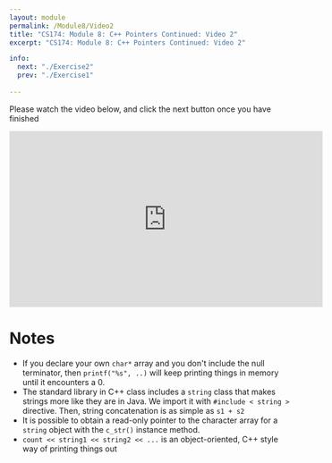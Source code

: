 ```yaml
---
layout: module
permalink: /Module8/Video2
title: "CS174: Module 8: C++ Pointers Continued: Video 2"
excerpt: "CS174: Module 8: C++ Pointers Continued: Video 2"

info:
  next: "./Exercise2"
  prev: "./Exercise1"
  
---
```


Please watch the video below, and click the next button once you have finished

<iframe width="560" height="315" src="https://www.youtube.com/embed/hz1uj1xgES0" frameborder="0" allow="accelerometer; autoplay; clipboard-write; encrypted-media; gyroscope; picture-in-picture" allowfullscreen></iframe>

<h1>Notes</h1>
<ul>
<li>If you declare your own <code>char*</code> array and you don't include the null terminator, then <code>printf("%s", ..)</code> will keep printing things in memory until it encounters a 0.</li>
<li>The standard library in C++ class includes a <code>string</code> class that makes strings more like they are in Java.  We import it with <code>#include < string ></code> directive.  Then, string concatenation is as simple as <code>s1 + s2</code></li>
<li>It is possible to obtain a read-only pointer to the character array for a <code>string</code> object with the <code>c_str()</code> instance method.</li>
<li><code>count << string1 << string2 << ...</code> is an object-oriented, C++ style way of printing things out</li>
</ul>